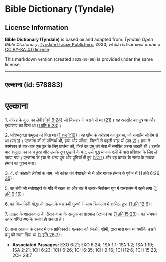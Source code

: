 # Bible Dictionary (Tyndale)

## License Information

**Bible Dictionary (Tyndale)** is based on and adapted from: _Tyndale Open Bible Dictionary_, [Tyndale House Publishers](https://tyndaleopenresources.com/), 2023, which is licensed under a [CC BY-SA 4.0 license](https://creativecommons.org/licenses/by-sa/4.0/legalcode.en).

This markdown version (created `2025-10-06`) is provided under the same license.



--------------------------------

## एल्काना (id: 578883)

एल्काना
=======

1\. कोरह के कुल का लेवी ([निर्ग 6:24](https://ref.ly/Exod6:24)) जो यिसहार के घराने से था ([21](https://ref.ly/Exod6:21))। वह अस्सीर का पुत्र था और एब्यासाप का पिता था ([1 इति 6:23](https://ref.ly/1Chr6:23))।

2\. भविष्यद्वक्ता शमूएल का पिता था ([1 शमू 1:19](https://ref.ly/1Sam1:19))। वह एप्रैम के यरोहाम का पुत्र था, जो रामातैम सोपीम से था (पद [1](https://ref.ly/1Sam1:1))। एल्काना की दो पत्नियाँ थीं, हन्ना और पनिन्ना, जिनमें से पहली बांझ थी (पद [2](https://ref.ly/1Sam1:2))। हन्ना ने परमेश्वर से बार\-बार एक पुत्र के लिए प्रार्थना की, जिसे वह प्रभु की सेवा में समर्पित करना चाहती थी। इसके बाद शमूएल का जन्म हुआ और उसके दूध छुड़ाने के बाद, उसे वृद्ध याजक एली के पास प्रशिक्षण के लिए ले जाया गया। एल्काना के हन्ना से अन्य पुत्र और पुत्रियाँ भी हुए ([2:21](https://ref.ly/1Sam2:21)) और वह दाऊद के समय के गायक हेमान का पूर्वज बना।

3, 4\. दो कोहाती लेवियों के नाम, जो कोरह की वंशावली से थे और गायक हेमान के पूर्वज थे ([1 इति 6:26, 35](https://ref.ly/1Chr6:26,1Chr6:35))।

5\. वह लेवी जो नतोपाइयों के गाँव में रहता था और बाद में उत्तर\-निर्वासन युग में यरूशलेम में रहने लगा ([1 इति 9:16](https://ref.ly/1Chr9:16))।

6\. वह बिन्यामिनी योद्धा जो दाऊद के पराक्रमी पुरुषों के साथ सिकलग में शामिल हुआ ([1 इति 12:6](https://ref.ly/1Chr12:6))।

7\. दाऊद के शासनकाल के दौरान वाचा के सन्दूक का द्वारपाल (रक्षक) था ([1 इति 15:23](https://ref.ly/1Chr15:23))। वह संभवतः ऊपर वर्णित \#6 के समान हो सकता है।

8\. राजा आहाज के दरबार में एक प्राधिकारी। एल्काना को जिक्री, एप्रैमी, द्वारा मारा गया था क्योंकि उसने प्रभु को त्याग दिया था ([2 इति 28:7](https://ref.ly/2Chr28:7))।

* **Associated Passages:** EXO 6:21; EXO 6:24; 1SA 1:1; 1SA 1:2; 1SA 1:19; 1SA 2:21; 1CH 6:23; 1CH 6:26; 1CH 6:35; 1CH 9:16; 1CH 12:6; 1CH 15:23; 2CH 28:7

